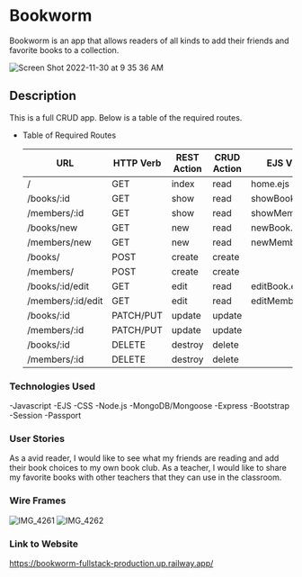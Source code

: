 # Bookworm
Bookworm is an app that allows readers of all kinds to add their friends and favorite books to a collection.

![Screen Shot 2022-11-30 at 9 35 36 AM](https://user-images.githubusercontent.com/112737174/204870531-c9c9f55b-abdc-47ea-9d0f-f47ae6f0b5fc.png)

## Description

This is a full CRUD app. Below is a table of the required routes.
- Table of Required Routes

    |       **URL**      | **HTTP Verb** | **REST Action** | **CRUD Action** |   **EJS View**   |
    | ------------------ | ------------- | --------------- | --------------- | ---------------- |
    | /                  | GET           | index           | read            | home.ejs         |
    | /books/:id         | GET           | show            | read            | showBook.ejs     |
    | /members/:id       | GET           | show            | read            | showMember.ejs   |
    | /books/new         | GET           | new             | read            | newBook.ejs      |
    | /members/new       | GET           | new             | read            | newMember.ejs    |
    | /books/            | POST          | create          | create          |                  |
    | /members/          | POST          | create          | create          |                  |
    | /books/:id/edit    | GET           | edit            | read            | editBook.ejs     |
    | /members/:id/edit  | GET           | edit            | read            | editMember.ejs   |
    | /books/:id         | PATCH/PUT     | update          | update          |                  |
    | /members/:id       | PATCH/PUT     | update          | update          |                  |
    | /books/:id         | DELETE        | destroy         | delete          |                  |
    | /members/:id       | DELETE        | destroy         | delete          |                  |

### Technologies Used
 -Javascript 
 -EJS 
 -CSS 
 -Node.js 
 -MongoDB/Mongoose
 -Express
 -Bootstrap
 -Session
 -Passport
 
### User Stories
As a avid reader, I would like to see what my friends are reading and add their book choices to my own book club.
As a teacher, I would like to share my favorite books with other teachers that they can use in the classroom.

### Wire Frames
![IMG_4261](https://user-images.githubusercontent.com/112737174/204888704-837c4903-51be-49cb-ac43-45ca9875e678.jpg)
![IMG_4262](https://user-images.githubusercontent.com/112737174/204888725-daf67c5e-a7eb-4675-a862-e708cb5a6a64.jpg)

### Link to Website
https://bookworm-fullstack-production.up.railway.app/
